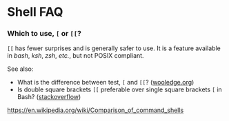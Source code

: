 Shell FAQ
=========


### Which to use, `[` or `[[`?

`[[` has fewer surprises and is generally safer to use. 
It is a feature available in _bash_, _ksh_, _zsh_, _etc._, but not POSIX compliant. 

See also:
* What is the difference between test, `[` and `[[`? ([wooledge.org](http://mywiki.wooledge.org/BashFAQ/031))
* Is double square brackets `[[` preferable over single square brackets `[` in Bash? ([stackoverflow](https://stackoverflow.com/a/669486/2925169))




https://en.wikipedia.org/wiki/Comparison_of_command_shells